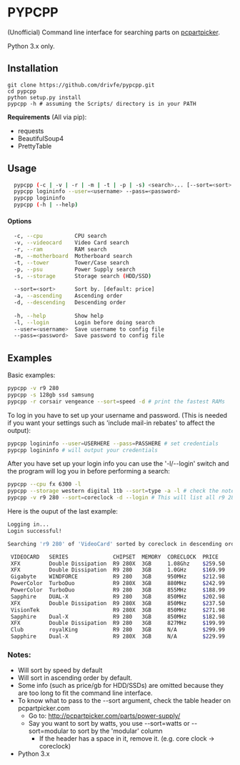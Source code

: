 # PYPCPP
(Unofficial) Command line interface for searching parts on [pcpartpicker](https://pcpartpicker.com).

Python 3.x only.

## Installation
```
git clone https://github.com/drivfe/pypcpp.git
cd pypcpp
python setup.py install
pypcpp -h # assuming the Scripts/ directory is in your PATH
```
**Requirements** (All via pip):
* requests
* BeautifulSoup4
* PrettyTable

## Usage
```sh
  pypcpp (-c | -v | -r | -m | -t | -p | -s) <search>... [--sort=<sort> [-a | -d]] [-l]
  pypcpp logininfo --user=<username> --pass=<password>
  pypcpp logininfo
  pypcpp (-h | --help)
```
#### Options
```sh
  -c, --cpu          CPU search
  -v, --videocard    Video Card search
  -r, --ram          RAM search
  -m, --motherboard  Motherboard search
  -t, --tower        Tower/Case search
  -p, --psu          Power Supply search
  -s, --storage      Storage search (HDD/SSD)
  
  --sort=<sort>      Sort by. [default: price]
  -a, --ascending    Ascending order
  -d, --descending   Descending order
  
  -h, --help         Show help
  -l, --login        Login before doing search
  --user=<username>  Save username to config file
  --pass=<password>  Save password to config file
 ```

## Examples
Basic examples:
```sh
pypcpp -v r9 280
pypcpp -s 128gb ssd samsung
pypcpp -r corsair vengeance --sort=speed -d # print the fastest RAMs
```

To log in you have to set up your username and password. (This is needed if you want your settings such as 'include mail-in rebates' to affect the output):
```sh
pypcpp logininfo --user=USERHERE --pass=PASSHERE # set credentials
pypcpp logininfo # will output your credentials
```

After you have set up your login info you can use the '-l/--login' switch and the program will log you in before performing a search:
```sh
pypcpp --cpu fx 6300 -l
pypcpp --storage western digital 1tb --sort=type -a -l # check the notes for more info on what to pass to --sort
pypcpp -v r9 280 --sort=coreclock -d --login # This will list all r9 280s sorted by their coreclock speed in descending order after logging in on your account.
```

Here is the ouput of the last example:
```sh
Logging in...
Login successful!

Searching 'r9 280' of 'VideoCard' sorted by coreclock in descending order.

 VIDEOCARD   SERIES              CHIPSET  MEMORY  CORECLOCK  PRICE
 XFX         Double Dissipation  R9 280X  3GB     1.08Ghz    $259.50
 XFX         Double Dissipation  R9 280   3GB     1.0GHz     $169.99
 Gigabyte    WINDFORCE           R9 280   3GB     950MHz     $212.98
 PowerColor  TurboDuo            R9 280X  3GB     880MHz     $242.99
 PowerColor  TurboDuo            R9 280   3GB     855MHz     $188.99
 Sapphire    DUAL-X              R9 280   3GB     850MHz     $202.98
 XFX         Double Dissipation  R9 280X  3GB     850MHz     $237.50
 VisionTek                       R9 280X  3GB     850MHz     $271.98
 Sapphire    Dual-X              R9 280   3GB     850MHz     $182.98
 XFX         Double Dissipation  R9 280   3GB     827MHz     $199.99
 Club        royalKing           R9 280   3GB     N/A        $299.99
 Sapphire    Dual-X              R9 280X  3GB     N/A        $229.99
```

### Notes:
* Will sort by speed by default 
* Will sort in ascending order by default.
* Some info (such as price/gb for HDD/SSDs) are omitted because they are too long to fit the command line interface.
* To know what to pass to the --sort argument, check the table header on pcpartpicker.com
	* Go to: http://pcpartpicker.com/parts/power-supply/
	* Say you want to sort by watts, you use --sort=watts or --sort=modular to sort by the 'modular' column
		* If the header has a space in it, remove it. (e.g. core clock -> coreclock)
* Python 3.x